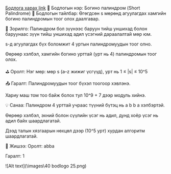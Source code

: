 <a href="https://www.hackerrank.com/challenges/short-palindrome/problem?isFullScreen=true">Бодлога харах link</a>
🔹 Бодлогын нэр: Богино палиндром (Short Palindrome)
📘 Бодлогын тайлбар:
Өгөгдсөн s мөрөнд агуулагдах хамгийн богино палиндромын тоог олох даалгавар.

🎯 Зорилго:
Палиндром бол зүүнээс баруун тийш уншихад болон баруунаас зүүн тийш уншихад адил үсэгний дараалалтай мөр юм.

s-д агуулагдах бүх боломжит 4 уртын палиндромуудын тоог олно.

Өөрөөр хэлбэл, хамгийн богино урттай (урт нь 4) палиндромын тоог олох.

⛳ Оролт:
Нэг мөр: мөр s (a–z жижиг үсгүүд), урт нь 1 ≤ |s| ≤ 10^5

📤 Гаралт:
Палиндромуудын тоог бүхэл тоогоор хэвлэнэ.

Хариу маш том тоо байж болох тул 10^9 + 7 дээр модуль хийнэ.

💡 Санаа:
Палиндром 4 урттай учраас түүний бүтэц нь a b b a хэлбэртэй.

Өөрөөр хэлбэл, эхний болон сүүлийн үсэг нь адил, дунд хоёр үсэг нь адил байх шаардлагатай.

Дээд талын хязгаарын нөхцөл дээр (10^5 урт) хурдан алгоритм шаардлагатай.

🧠 Жишээ:
Оролт:
abba

Гаралт:
1

![Alt text](\images\40 bodlogo 25.png)